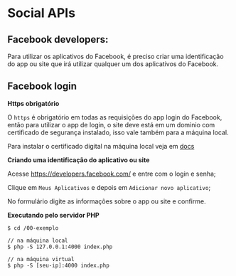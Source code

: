 # Social APIs

## Facebook developers:

Para utilizar os aplicativos do Facebook, é preciso criar uma identificação do app ou site que
irá utilizar qualquer um dos aplicativos do Facebook.



## Facebook login

__Https obrigatório__

O `https` é obrigatório em todas as requisições do app login do Facebook, então para utilizar o
 app de login, o site deve está em um dominio com certificado de segurança instalado, isso vale
 também para a máquina local.

Para instalar o certificado digital na máquina local veja em [docs]('docs/instalando-certificado-local.md')


__Criando uma identificação do aplicativo ou site__

Acesse https://developers.facebook.com/ e entre com o login e senha;

Clique em `Meus Aplicativos` e depois em `Adicionar novo aplicativo`;

No formulário digite as informações sobre o app ou site e confirme.


__Executando pelo servidor PHP__

    $ cd /00-exemplo

    // na máquina local
    $ php -S 127.0.0.1:4000 index.php

    // na máquina virtual
    $ php -S [seu-ip]:4000 index.php


